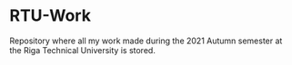 # RTU-Work
Repository where all my work made during the 2021 Autumn semester at the Riga Technical University is stored.
